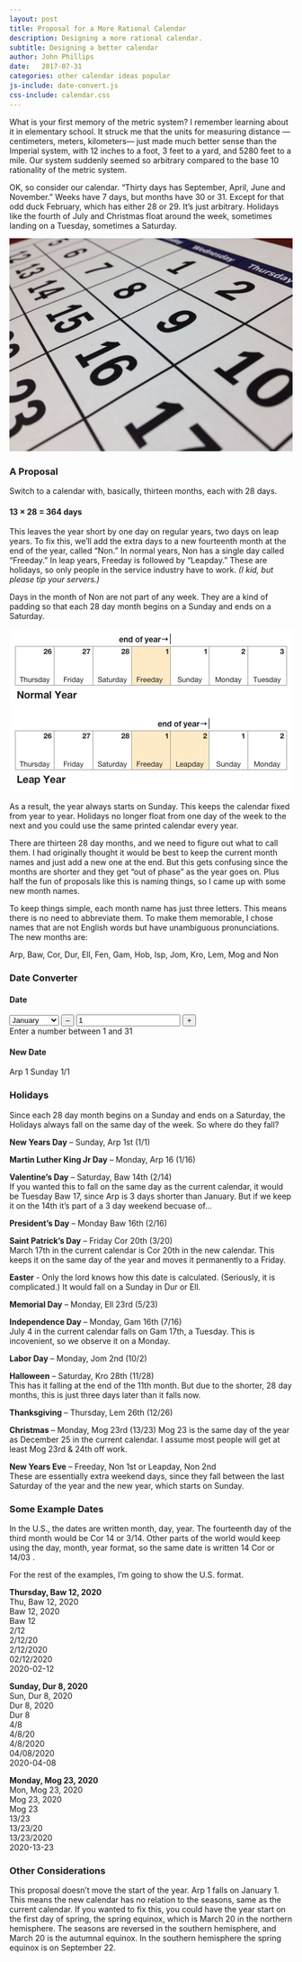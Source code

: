 ```yaml
---
layout: post
title: Proposal for a More Rational Calendar
description: Designing a more rational calendar.
subtitle: Designing a better calendar
author: John Phillips
date:   2017-07-31
categories: other calendar ideas popular
js-include: date-convert.js
css-include: calendar.css
---
```


What is your first memory of the metric system? I remember learning about it in elementary school. It struck me that the units for measuring distance —centimeters, meters, kilometers— just made much better sense than the Imperial system, with 12 inches to a foot, 3 feet to a yard, and 5280 feet to a mile. Our system suddenly seemed so arbitrary compared to the base 10 rationality of the metric system.

OK, so consider our calendar. “Thirty days has September, April, June and November.” Weeks have 7 days, but months have 30 or 31. Except for that odd duck February, which has either 28 or 29. It’s just arbitrary. Holidays like the fourth of July and Christmas float around the week, sometimes landing on a Tuesday, sometimes a Saturday. 


<img src="/img/calendar-closeup.jpg" class="full-width" alt>

### A Proposal 
 
Switch to a calendar with, basically, thirteen months, each with 28 days. 

#### 13 × 28 = 364 days

This leaves the year short by one day on regular years, two days on leap years. To fix this, we’ll add the extra days to a new fourteenth month at the end of the year, called “Non.” In normal years, Non has a single day called “Freeday.” In leap years, Freeday is followed by “Leapday.” These are holidays, so only people in the service industry have to work. *(I kid, but please tip your servers.)*

Days in the month of Non are not part of any week. They are a kind of padding so that each 28 day month begins on a Sunday and ends on a Saturday.

<img src="/img/calendar-diagram.png" class="full-width" alt>

As a result, the year always starts on Sunday. This keeps the calendar fixed from year to year. Holidays no longer float from one day of the week to the next and you could use the same printed calendar every year.

There are thirteen 28 day months, and we need to figure out what to call them. I had originally thought it would be best to keep the current month names and just add a new one at the end. But this gets confusing since the months are shorter and they get “out of phase” as the year goes on. Plus half the fun of proposals like this is naming things, so I came up with some new month names.

To keep things simple, each month name has just three letters. This means there is no need to abbreviate them. To make them memorable, I chose names that are not English words but have unambiguous pronunciations.  The new months are:

Arp, Baw, Cor, Dur, Ell, Fen, Gam, Hob, Isp, Jom, Kro, Lem, Mog and Non

### Date Converter

<div id="date-convert">
	<div class="current-date">
		<h4>Date</h4>
		<select id="current-month">
			<option value="Jan">January</option>
			<option value="Feb">February</option>
			<option value="Mar">March</option>
			<option value="Apr">April</option>
			<option value="May">May</option>
			<option value="Jun">June</option>
			<option value="Jul">July</option>
			<option value="Aug">August</option>
			<option value="Sep">September</option>
			<option value="Oct">October</option>
			<option value="Nov">November</option>
			<option value="Dec">December</option>
		</select>
		<button class="minus increment hidden">–</button>
		<input id="current-day" type="text" pattern="\d*" value="1">
		<button class="plus increment hidden">+</button>
		<div class="error hidden">
			Enter a number between 1 and <span id="num">31</span>
		</div>
	</div>
	<div class="new-date">
		<h4>New Date</h4>
		<span id="new-month">Arp</span>
		<span id="new-day">1</span>
		<span id="dayofweek">Sunday</span> <span id="short-date">1/1</span>
	</div>
</div>


### Holidays

Since each 28 day month begins on a Sunday and ends on a Saturday, the Holidays always fall on the same day of the week.  So where do they fall?

**New Years Day** – Sunday, Arp 1st (1/1)

**Martin Luther King Jr Day** – Monday, Arp 16 (1/16)

**Valentine’s Day** – Saturday, Baw 14th (2/14)  
If you wanted this to fall on the same day as the current calendar, it would be Tuesday Baw 17, since Arp is 3 days shorter than January. But if we keep it on the 14th it’s part of a 3 day weekend becuase of…

**President’s Day** – Monday Baw 16th (2/16)

**Saint Patrick’s Day** – Friday Cor 20th (3/20)  
March 17th in the current calendar is Cor 20th in the new calendar. This keeps it on the same day of the year and moves it permanently to a Friday.

**Easter**  - Only the lord knows how this date is calculated. (Seriously, it is complicated.) It would fall on a Sunday in Dur or Ell.

**Memorial Day** – Monday, Ell 23rd (5/23)

**Independence Day** – Monday, Gam 16th (7/16)  
July 4 in the current calendar falls on Gam 17th, a Tuesday. This is incovenient, so we observe it on a Monday.

**Labor Day** – Monday, Jom 2nd (10/2)

**Halloween** – Saturday, Kro 28th (11/28)  
This has it falling at the end of the 11th month. But due to the shorter, 28 day months, this is just three days later than it falls now.

**Thanksgiving** – Thursday, Lem 26th (12/26)

**Christmas** – Monday, Mog 23rd  (13/23)
Mog 23 is the same day of the year as December 25 in the current calendar. I assume most people will get at least Mog 23rd & 24th off work.

**New Years Eve** – Freeday, Non 1st or Leapday, Non 2nd  
These are essentially extra weekend days, since they fall between the last Saturday of the year and the new year, which starts on Sunday.


### Some Example Dates 

In the U.S., the dates are written month, day, year. The fourteenth day of the third month would be Cor 14 or  3/14.  Other parts of the world would keep using the day, month, year format, so the same date is written 14 Cor or 14/03 .

For the rest of the examples, I’m going to show the U.S. format.

**Thursday, Baw 12, 2020**  
Thu, Baw 12, 2020  
Baw 12, 2020  
Baw 12  
2/12  
2/12/20  
2/12/2020  
02/12/2020  
2020-02-12

**Sunday, Dur 8, 2020**  
Sun, Dur 8, 2020  
Dur 8, 2020  
Dur 8  
4/8  
4/8/20  
4/8/2020  
04/08/2020  
2020-04-08

**Monday, Mog 23, 2020**  
Mon, Mog 23, 2020  
Mog 23, 2020  
Mog 23  
13/23  
13/23/20  
13/23/2020  
2020-13-23

### Other Considerations

This proposal doesn’t move the start of the year. Arp 1 falls on January 1. This means the new calendar has no relation to the seasons, same as the current calendar. If you wanted to fix this, you could have the year start on the first day of spring, the spring equinox, which is March 20 in the northern hemisphere. The seasons are reversed in the southern hemisphere, and March 20 is the autumnal equinox. In the southern hemisphere the spring equinox is on September 22.

